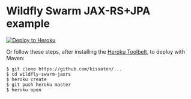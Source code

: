 # Wildfly Swarm JAX-RS+JPA example

[![Deploy to Heroku](https://www.herokucdn.com/deploy/button.png)](https://heroku.com/deploy)

Or follow these steps, after installing the [Heroku Toolbelt](https://toolbelt.heroku.com/), to deploy with Maven:

```sh-session
$ git clone https://github.com/kissaten/...
$ cd wildfly-swarm-jaxrs
$ heroku create
$ git push heroku master
$ heroku open
```
